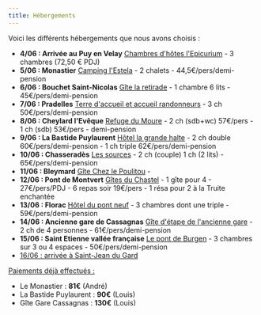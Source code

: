 ```yaml
---
title: Hébergements
---
```

Voici les différents hébergements que nous avons choisis :

* <b>4/06 : Arrivée au Puy en Velay</b> 
 [Chambres d'hôtes l'Epicurium](http://l-epicurium.com/) - 3 chambres (72,50 € PDJ)
* <b>5/06 : Monastier</b>
[Camping l'Estela](https://campingestela.fr) - 2 chalets - 44,5€/pers/demi-pension
* <b>6/06 : Bouchet Saint-Nicolas</b>
[Gîte la retirade](https://gitelaretirade.com/gite/) - 1 chambre 6 lits - 45€/pers/demi-pension
* <b>7/06 : Pradelles</b>
[Terre d'accueil et accueil randonneurs](https://www.auvergnevacances.com/chambres-hotes-auvergne/terre-daccueil-et-accueil-randonneurs-pradelles/) - 3 ch 50€/pers/demi-pension
* <b>8/06 : Cheylard l'Evêque</b>
[Refuge du Moure](http://www.lozere-gite.com/) - 2 ch (sdb+wc) 57€/pers - 1 ch (sdb) 53€/pers - demi-pension
* <b>9/06 : La Bastide Puylaurent</b>
[Hôtel la grande halte](https://www.hotel-lagrandhalte.fr/) - 2 ch double 60€/pers/demi-pension - 1 ch triple 62€/pers/demi-pension 
* <b>10/06 : Chasseradès</b>
[Les sources](http://www.hotel-lozere.fr/) - 2 ch (couple) 1 ch (2 lits) - 65€/pers/demi-pension
* <b>11/06 : Bleymard</b>
[Gîte Chez le Poulitou](https://www.gite-chez-le-poulitou.fr/) - 
* <b>12/06 : Pont de Montvert</b>
[Gîtes du Chastel]( https://cevennes-gites.com/) - 1 gîte pour 4 - 27€/pers/PDJ - 6 repas soir 19€/pers -  1 résa pour 2 à la Truite enchantée
* <b>13/06 : Florac</b>
[Hôtel du pont neuf](https://www.florac-hotel-pontneuf.fr/) - 3 chambres dont une triple - 59€/pers/demi-pension
* <b>14/06 : Ancienne gare de Cassagnas</b>
[Gîte d'étape de l'ancienne gare](http://www.relais-stevenson.fr/) - 2 ch de 4 personnes - 61€/pers/demi-pension
* <b>15/06 : Saint Etienne vallée française</b>
[Le pont de Burgen](http://www.gites-randos-cevennes.com/index.html) - 3 chambres sur 3 ou 4 espaces - 50€/pers/demi-pension
* <u>16/06 : arrivée à Saint-Jean du Gard</u>
  
<u>Paiements déjà effectués :</u>
- Le Monastier : **81€** (André)
- La Bastide Puylaurent : **90€** (Louis)
- Gîte Gare Cassagnas : **130€** (Louis)